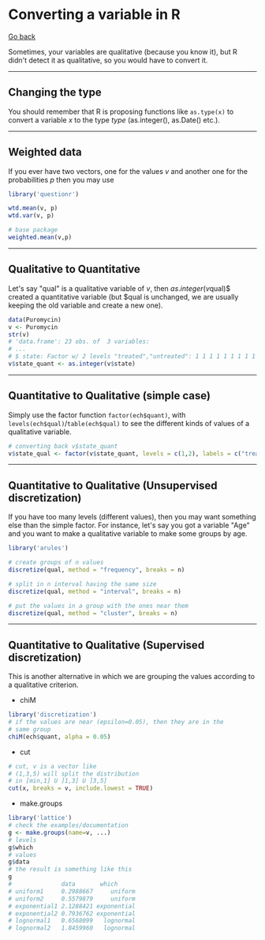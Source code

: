 # Converting a variable in R

[Go back](discovery.md)

Sometimes, your variables are qualitative (because you know it), but R didn't detect it as qualitative, so you would have to convert it.

<hr class="sl">

## Changing the type

You should remember that R is proposing functions like ``as.type(x)`` to convert a variable $x$ to the type $type$ (as.integer(), as.Date() etc.).


<hr class="sr">

## Weighted data

If you ever have two vectors, one for the values $v$ and another one for the probabilities $p$ then you may use

```r
library('questionr')

wtd.mean(v, p)
wtd.var(v, p)

# base package
weighted.mean(v,p)
```

<hr class="sl">

## Qualitative to Quantitative

Let's say "qual" is a qualitative variable of $v$, then $as.integer(v$qual)$ created a quantitative variable (but $qual is unchanged, we are usually keeping the old variable and create a new one).

```r
data(Puromycin)
v <- Puromycin
str(v)
# 'data.frame':	23 obs. of  3 variables:
# ...
# $ state: Factor w/ 2 levels "treated","untreated": 1 1 1 1 1 1 1 1 1 1 ...
v$state_quant <- as.integer(v$state)
```

<hr class="sr">

## Quantitative to Qualitative (simple case)

Simply use the factor function ``factor(ech$quant)``, with ``levels(ech$qual)``/`table(ech$qual)` to see the different kinds of values of a qualitative variable.

```r
# converting back v$state_quant
v$state_qual <- factor(v$state_quant, levels = c(1,2), labels = c("treated", "untreated"))
```

<hr class="sl">

## Quantitative to Qualitative (Unsupervised discretization)

If you have too many levels (different values), then you may want something else than the simple factor. For instance, let's say you got a variable "Age" and you want to make a qualitative variable to make some groups by age.

```r
library('arules')

# create groups of n values
discretize(qual, method = "frequency", breaks = n)

# split in n interval having the same size
discretize(qual, method = "interval", breaks = n)

# put the values in a group with the ones near them
discretize(qual, method = "cluster", breaks = n)
```

<hr class="sr">

## Quantitative to Qualitative (Supervised discretization)

This is another alternative in which we are grouping the values according to a qualitative criterion.

* chiM

```r
library('discretization')
# if the values are near (epsilon=0.05), then they are in the
# same group
chiM(ech$quant, alpha = 0.05)
```

* cut

```r
# cut, v is a vector like
# (1,3,5) will split the distribution
# in [min,1] U ]1,3] U ]3,5]
cut(x, breaks = v, include.lowest = TRUE)
```

* make.groups

```r
library('lattice')
# check the examples/documentation
g <- make.groups(name=v, ...)
# levels
g$which
# values
g$data
# the result is something like this
g
#              data       which
# uniform1     0.2988667     uniform
# uniform2     0.5579879     uniform
# exponential1 2.1288421 exponential
# exponential2 0.7936762 exponential
# lognormal1   0.6568099   lognormal
# lognormal2   1.8459960   lognormal
```